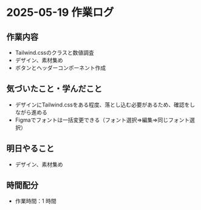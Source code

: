# 2025-05-19 作業ログ

## 作業内容
- Tailwind.cssのクラスと数値調査
- デザイン、素材集め
- ボタンとヘッダーコンポーネント作成

## 気づいたこと・学んだこと
- デザインにTailwind.cssをある程度、落とし込む必要があるため、確認をしながら進める
- Figmaでフォントは一括変更できる（フォント選択⇒編集⇒同じフォント選択）

## 明日やること
- デザイン、素材集め

## 時間配分
- 作業時間：1 時間
